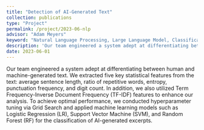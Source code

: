 ```yaml
---
title: "Detection of AI-Generated Text"
collection: publications
type: "Project"
permalink: /project/2023-06-nlp
advisor: "Adam Meyers"
keyword: "Natural Language Processing, Large Language Model, Classification System"
description: 'Our team engineered a system adept at differentiating between human and machine-generated text. We extracted five key statistical features from the text: average sentence length, ratio of repetitive words, entropy, punctuation frequency, and digit count. In addition, we also utilized Term Frequency-Inverse Document Frequency (TF-IDF) features to enhance our analysis. To achieve optimal performance, we conducted hyperparameter tuning via Grid Search and applied machine learning models such as Logistic Regression (LR), Support Vector Machine (SVM), and Random Forest (RF) for the classification of AI-generated excerpts.'
date: 2023-06-01
---
```


Our team engineered a system adept at differentiating between human and machine-generated text. We extracted five key statistical features from the text: average sentence length, ratio of repetitive words, entropy, punctuation frequency, and digit count. In addition, we also utilized Term Frequency-Inverse Document Frequency (TF-IDF) features to enhance our analysis. To achieve optimal performance, we conducted hyperparameter tuning via Grid Search and applied machine learning models such as Logistic Regression (LR), Support Vector Machine (SVM), and Random Forest (RF) for the classification of AI-generated excerpts.